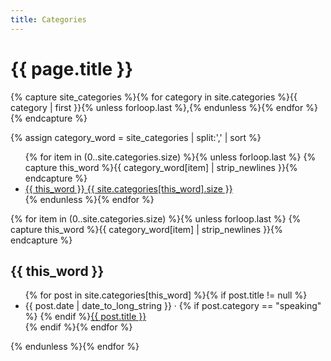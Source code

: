 ```yaml
---
title: Categories
---
```


# {{ page.title }}

<!-- Ripped wholesale from https://github.com/LanyonM/lanyonm.github.io/blob/master/tags.html -->

{% capture site_categories %}{% for category in site.categories %}{{ category | first }}{% unless forloop.last %},{% endunless %}{% endfor %}{% endcapture %}
<!-- site_categories: {{ site_categories }} -->
{% assign category_word = site_categories | split:',' | sort %}
<!-- category_word: {{ category_word }} -->

<div id="categories">
  <ul class="inline">
  {% for item in (0..site.categories.size) %}{% unless forloop.last %}
    {% capture this_word %}{{ category_word[item] | strip_newlines }}{% endcapture %}
    <li class="inline"><a href="#{{ this_word | cgi_escape }}">{{ this_word }} <span class="super w3-yellow">{{ site.categories[this_word].size }}</span></a></li>
  {% endunless %}{% endfor %}
  </ul>

  {% for item in (0..site.categories.size) %}{% unless forloop.last %}
    {% capture this_word %}{{ category_word[item] | strip_newlines }}{% endcapture %}
  <h2 id="{{ this_word | cgi_escape }}">{{ this_word }}</h2>
  <ul class="posts">
    {% for post in site.categories[this_word] %}{% if post.title != null %}
    <li itemscope><span class="entry-date"><time datetime="{{ post.date | date_to_xmlschema }}" itemprop="datePublished">{{ post.date | date_to_long_string }}</time></span> &middot; {% if post.category == "speaking" %}<i class="fa fa-microphone"></i> {% endif %}<a href="{{ post.url }}">{{ post.title }}</a></li>
    {% endif %}{% endfor %}
  </ul>
  {% endunless %}{% endfor %}
</div>
